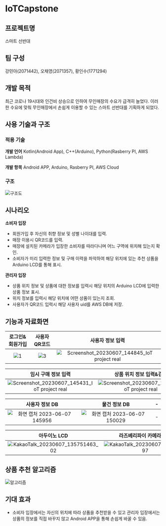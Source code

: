 # IoTCapstone
## 프로젝트명
스마트 선반대

## 팀 구성
강민아(2071442), 오채영(2071357), 황인수(1771294)

## 개발 목적
최근 코로나 19시대와 인건비 상승으로 인하여 무인매장의 수요가 급격히 늘었다. 이러한 수요에 맞춰 무인매장에서 손쉽게 이용할 수 있는 스마트 선반대를 기획하게 되었다.

## 사용 기술과 구조

### 적용 기술
**개발 언어** Kotlin(Android App), C++(Arduino), Python(Rasberry PI, AWS Lambda)

**개발 항목** Android APP, Arduino, Rasberry PI, AWS Cloud

### 구조
![구조도](https://github.com/Insoo-Hwang/IoTCapstone/assets/70841847/1d289ea7-c7e1-45c2-b4fb-723aa48b2895)


## 시나리오

**소비자 입장**
  - 회원가입 후 자신의 취향 정보 및 성별 나이대를 입력.
  - 매장 이용시 QR코드를 입력.
  - 매장에 설치된 카메라가 입장한 소비자를 따라다니며 어느 구역에 위치해 있는지 확인.
  - 소비자가 미리 입력한 정보 및 구매 이력을 파악하여 해당 위치에 있는 추천 상품을 Arduino LCD를 통해 표시.

**관리자 입장**
  - 상품 위치 정보 및 상품에 대한 정보를 입력시 해당 위치의 Arduino LCD에 입력한 상품 정보 표시.
  - 위치 정보를 입력시 해당 위치에 어떤 상품이 있는지 조회.
  - 사용자가 QR코드 입력시 해당 사용자 uid를 AWS DB에 저장.


## 기능과 자료화면

| 로그인&회원가입 | 사용자 QR코드 | 사용자 정보 입력 |
|:-------------------------------------:|:-------------------------------------------------:|:-----------------------------------------------:|
|![1](https://github.com/Insoo-Hwang/IoTCapstone/assets/70841847/6dc3c975-d394-4721-ba5a-4456c5fdaf10)|![3](https://github.com/Insoo-Hwang/IoTCapstone/assets/70841847/c06c27d3-16b2-4910-91f0-0814c8889a37)|![Screenshot_20230607_144845_IoT project real](https://github.com/Insoo-Hwang/IoTCapstone/assets/70841847/cdea99ec-33fa-4add-acba-b615761d9f8a)|

| 임시 구매 정보 입력 | 상품 위치 정보 입력&검색 | - |
|:-------------------------------------:|:-------------------------------------------------:|:-----------------------------------------------:|
|![Screenshot_20230607_145431_IoT project real](https://github.com/Insoo-Hwang/IoTCapstone/assets/70841847/30cf77f1-4722-41b4-85ce-9bdefcb998b9)|![Screenshot_20230607_145511_IoT project real](https://github.com/Insoo-Hwang/IoTCapstone/assets/70841847/fbabbf0d-1a65-43b5-bee4-62e148947939)| - |

| 사용자 정보 DB | 물건 정보 DB | - |
|:-------------------------------------:|:-------------------------------------------------:|:-----------------------------------------------:|
|![화면 캡처 2023-06-07 145956](https://github.com/Insoo-Hwang/IoTCapstone/assets/70841847/4a5888ca-9d12-4393-ab62-f264a654f06f)|![화면 캡처 2023-06-07 150029](https://github.com/Insoo-Hwang/IoTCapstone/assets/70841847/ffbe0467-6f40-45dc-94a5-885530278be1)| - |

| 아두이노 LCD | 라즈베리파이 카메라 화면 | - |
|:-------------------------------------:|:-------------------------------------------------:|:-------------------------------------------------:|
|![KakaoTalk_20230607_135751463_02](https://github.com/Insoo-Hwang/IoTCapstone/assets/70841847/c2215ddc-e895-4d47-a3b3-e29116c96929)|![KakaoTalk_20230607_150914397](https://github.com/Insoo-Hwang/IoTCapstone/assets/70841847/adddc1b8-a0f7-4175-a603-88a3ae89cbe9)| - |


## 상품 추천 알고리즘
![알고리즘](https://github.com/Insoo-Hwang/IoTCapstone/assets/70841847/4cbbdb4f-9378-4f56-ad6d-c0c4a8597ed4)


## 기대 효과
  - 소비자 입장에서는 자신의 위치에 따라 상품을 추천받을 수 있고 관리자 입장에서는 상품의 정보를 직접 바꾸지 않고 Android APP을 통해 손쉽게 바꿀 수 있음.
